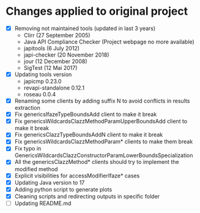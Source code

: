 # Changes applied to original project

- [x] Removing not maintained tools (updated in last 3 years)
  - Clirr (27 September 2005)
  - Java API Compliance Checker (Project webpage no more available)
  - japitools (6 July 2012)
  - japi-checker (20 November 2018)
  - jour (12 December 2008)
  - SigTest (12 Mai 2017)
- [x] Updating tools version
  - japicmp 0.23.0
  - revapi-standalone 0.12.1
  - roseau 0.0.4
- [x] Renaming some clients by adding suffix N to avoid conflicts in results extraction
- [x] Fix genericsIfazeTypeBoundsAdd client to make it break
- [x] Fix genericsWildcardsClazzMethodParamUpperBoundsAdd client to make it break
- [x] Fix genericsClazzTypeBoundsAddN client to make it break
- [x] Fix genericsWildcardsClazzMethodParam* clients to make them break
- [x] Fix typo in GenericsWildcardsClazzConstructorParamLowerBoundsSpecialization
- [x] All the genericsClazzMethod* clients should try to implement the modified method
- [x] Explicit visibilities for accessModifierIfaze* cases
- [x] Updating Java version to 17
- [x] Adding python script to generate plots
- [x] Cleaning scripts and redirecting outputs in specific folder
- [ ] Updating README.md
